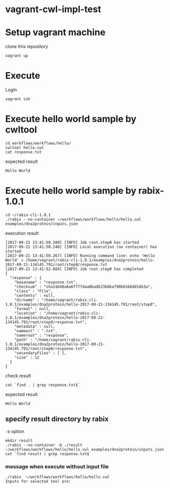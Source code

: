 # vagrant-cwl-impl-test

# Setup vagrant machine

clone this repository

```
vagrant up
```

# Execute

Login

```
vagrant ssh
```

# Execute hello world sample by cwltool

```
cd workflows/workflows/hello/
cwltool hello.cwl
cat response.txt
```

expected result

```
Hello World
```

# Execute hello world sample by rabix-1.0.1

```
cd ~/rabix-cli-1.0.1
./rabix --no-container ~/workflows/workflows/hello/hello.cwl examples/dna2protein/inputs.json
```

execution result

```
[2017-09-21 13:41:50.200] [INFO] Job root.step0 has started
[2017-09-21 13:41:50.240] [INFO] Local execution (no container) has started
[2017-09-21 13:41:50.267] [INFO] Running command line: echo 'Hello World' > /home/vagrant/rabix-cli-1.0.1/examples/dna2protein/hello-2017-09-21-134145.791/root/step0/response.txt
[2017-09-21 13:41:52.684] [INFO] Job root.step0 has completed
{
  "response" : {
    "basename" : "response.txt",
    "checksum" : "sha1$648a6a6ffffdaa0badb23b8baf90b6168dd16b3a",
    "class" : "File",
    "contents" : null,
    "dirname" : "/home/vagrant/rabix-cli-1.0.1/examples/dna2protein/hello-2017-09-21-134145.791/root/step0",
    "format" : null,
    "location" : "/home/vagrant/rabix-cli-1.0.1/examples/dna2protein/hello-2017-09-21-134145.791/root/step0/response.txt",
    "metadata" : null,
    "nameext" : ".txt",
    "nameroot" : "response",
    "path" : "/home/vagrant/rabix-cli-1.0.1/examples/dna2protein/hello-2017-09-21-134145.791/root/step0/response.txt",
    "secondaryFiles" : [ ],
    "size" : 12
  }
}
```

check result

```
cat `find . | grep response.txt$`
```

expected result

```
Hello World
```

## specify result directory by rabix

`-b` option

```
mkdir result
./rabix --no-container -b ./result ~/workflows/workflows/hello/hello.cwl examples/dna2protein/inputs.json
cat `find result | grep response.txt$`
```


### message when execute without input file

```
./rabix  ~/workflows/workflows/hello/hello.cwl
Inputs for selected tool are:
```
